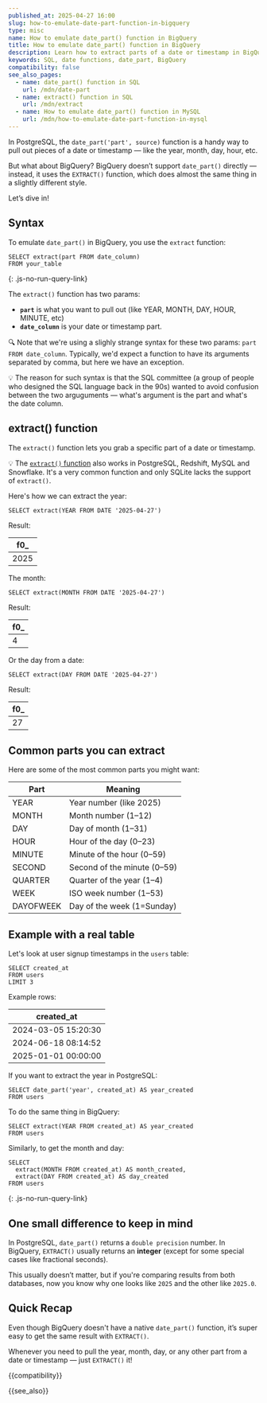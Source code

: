 ```yaml
---
published_at: 2025-04-27 16:00
slug: how-to-emulate-date-part-function-in-bigquery
type: misc
name: How to emulate date_part() function in BigQuery
title: How to emulate date_part() function in BigQuery
description: Learn how to extract parts of a date or timestamp in BigQuery using EXTRACT().
keywords: SQL, date functions, date_part, BigQuery
compatibility: false
see_also_pages:
  - name: date_part() function in SQL
    url: /mdn/date-part
  - name: extract() function in SQL
    url: /mdn/extract
  - name: How to emulate date_part() function in MySQL
    url: /mdn/how-to-emulate-date-part-function-in-mysql
---
```


In PostgreSQL, the `date_part('part', source)` function is a handy way to pull out pieces of a date or timestamp — like the year, month, day, hour, etc.

But what about BigQuery? BigQuery doesn’t support `date_part()` directly — instead, it uses the `EXTRACT()` function, which does almost the same thing in a slightly different style.

Let’s dive in!

## Syntax

To emulate `date_part()` in BigQuery, you use the `extract` function:

~~~pgsql
SELECT extract(part FROM date_column)
FROM your_table
~~~
{: .js-no-run-query-link}

The `extract()` function has two params:

* **`part`** is what you want to pull out (like YEAR, MONTH, DAY, HOUR, MINUTE, etc)
* **`date_column`** is your date or timestamp part.

:mag: Note that we're using a slighly strange syntax for these two params: `part FROM date_column`. Typically, we'd expect a function to have its arguments separated by comma, but here we have an exception.

:bulb: The reason for such syntax is that the SQL committee (a group of people who designed the SQL language back in the 90s) wanted to avoid confusion between the two arguguments — what's argument is the part and what's the date column.

## extract() function

The `extract()` function lets you grab a specific part of a date or timestamp.

:bulb: The [`extract()` function](/mdn/extract) also works in PostgreSQL, Redshift, MySQL and Snowflake. It's a very common function and only SQLite lacks the support of `extract()`.

Here's how we can extract the year:

~~~pgsql
SELECT extract(YEAR FROM DATE '2025-04-27')
~~~

Result:

| f0_ |
|-----|
| 2025 |

The month:

~~~pgsql
SELECT extract(MONTH FROM DATE '2025-04-27')
~~~

Result:

| f0_ |
|-----|
| 4 |

Or the day from a date:

~~~pgsql
SELECT extract(DAY FROM DATE '2025-04-27')
~~~

Result:

| f0_ |
|-----|
| 27 |

## Common parts you can extract

Here are some of the most common parts you might want:

| Part    | Meaning                        |
|---------|---------------------------------|
| YEAR    | Year number (like 2025)         |
| MONTH   | Month number (1–12)             |
| DAY     | Day of month (1–31)             |
| HOUR    | Hour of the day (0–23)          |
| MINUTE  | Minute of the hour (0–59)       |
| SECOND  | Second of the minute (0–59)     |
| QUARTER | Quarter of the year (1–4)       |
| WEEK    | ISO week number (1–53)          |
| DAYOFWEEK | Day of the week (1=Sunday)    |

## Example with a real table

Let's look at user signup timestamps in the `users` table:

~~~pgsql
SELECT created_at
FROM users
LIMIT 3
~~~

Example rows:

| created_at           |
|-----------------------|
| 2024-03-05 15:20:30   |
| 2024-06-18 08:14:52   |
| 2025-01-01 00:00:00   |

If you want to extract the year in PostgreSQL:

~~~pgsql
SELECT date_part('year', created_at) AS year_created
FROM users
~~~

To do the same thing in BigQuery:

~~~pgsql
SELECT extract(YEAR FROM created_at) AS year_created
FROM users
~~~

Similarly, to get the month and day:

~~~pgsql
SELECT
  extract(MONTH FROM created_at) AS month_created,
  extract(DAY FROM created_at) AS day_created
FROM users
~~~
{: .js-no-run-query-link}

## One small difference to keep in mind

In PostgreSQL, `date_part()` returns a `double precision` number.
In BigQuery, `EXTRACT()` usually returns an **integer** (except for some special cases like fractional seconds).

This usually doesn’t matter, but if you're comparing results from both databases, now you know why one looks like `2025` and the other like `2025.0`.

## Quick Recap

Even though BigQuery doesn't have a native `date_part()` function, it’s super easy to get the same result with `EXTRACT()`.

Whenever you need to pull the year, month, day, or any other part from a date or timestamp — just `EXTRACT()` it!

{{compatibility}}

{{see_also}}
